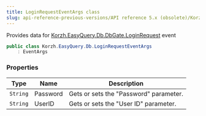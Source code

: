 ```yaml
---
title: LoginRequestEventArgs class
slug: api-reference-previous-versions/API reference 5.x (obsolete)/Korzh.EasyQuery.Db namespace/loginrequesteventargs-class
---
```



Provides data for [Korzh.EasyQuery.Db.DbGate.LoginRequest](/api-reference-5x/korzh-easyquery-db-namespace/dbgate-class) event
```csharp
public class Korzh.EasyQuery.Db.LoginRequestEventArgs
    : EventArgs

```

### Properties

| Type | Name | Description | 
| --- | --- | --- | 
| `String` | Password | Gets or sets the "Password" parameter. | 
| `String` | UserID | Gets or sets the "User ID" parameter. |